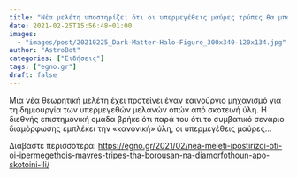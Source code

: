 ```yaml
---
title: "Νέα μελέτη υποστηρίζει ότι οι υπερμεγέθεις μαύρες τρύπες θα μπορούσαν να διαμορφωθούν από σκοτεινή ύλη"
date: 2021-02-25T15:56:48+01:00
images:
  - "images/post/20210225_Dark-Matter-Halo-Figure_300x340-120x134.jpg"
author: "AstroBot"
categories: ["Ειδήσεις"]
tags: ["egno.gr"]
draft: false
---
```


Μια νέα θεωρητική μελέτη έχει προτείνει έναν καινούργιο μηχανισμό για τη δημιουργία των υπερμεγεθών μελανών οπών από σκοτεινή ύλη. Η διεθνής επιστημονική ομάδα βρήκε ότι παρά του ότι το συμβατικό σενάριο διαμόρφωσης εμπλέκει την «κανονική» ύλη, οι υπερμεγέθεις μαύρες...

Διαβάστε περισσότερα: https://egno.gr/2021/02/nea-meleti-ipostirizoi-oti-oi-ipermegethois-mavres-tripes-tha-borousan-na-diamorfothoun-apo-skotoini-ili/
